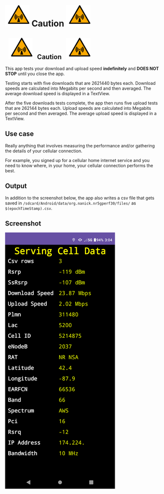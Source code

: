 <h1><img src="https://raw.githubusercontent.com/nstevens1040/NR5GPerf30/master/.ignore/nir.svg"/>&nbsp;Caution&nbsp;<img src="https://raw.githubusercontent.com/nstevens1040/NR5GPerf30/master/.ignore/nir.svg"/></h1>  
  
## &nbsp; ![](https://raw.githubusercontent.com/nstevens1040/NR5GPerf30/master/.ignore/nir.svg) &nbsp; Caution &nbsp; ![](https://raw.githubusercontent.com/nstevens1040/NR5GPerf30/master/.ignore/nir.svg)  
  
This app tests your download and upload speed **indefinitely** and **DOES NOT STOP** until you close the app.  
  
Testing starts with five downloads that are 2621440 bytes each. Download speeds are calculated into Megabits per second and then averaged. The average download speed is displayed in a TextView.  
  
After the five downloads tests complete, the app then runs five upload tests that are 262144 bytes each. Upload speeds are calculated into Megabits per second and then averaged. The average upload speed is displayed in a TextView.  
  
## Use case
Really anything that involves measuring the performance and/or gathering the details of your cellular connection.  

For example, you signed up for a cellular home internet service and you need to know where, in your home, your cellular connection performs the best.  
  
## Output
In addition to the screenshot below, the app also writes a csv file that gets saved in ```/sdcard/Android/data/org.nanick.nr5gperf30/files/``` as ```$(epochTimeStamp).csv```.  
## Screenshot
![](https://raw.githubusercontent.com/nstevens1040/images/main/Screenshot_20240903-030408.png)
